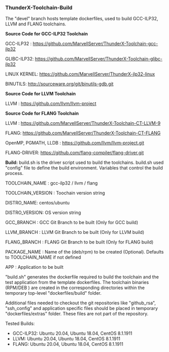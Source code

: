 ### ThunderX-Toolchain-Build

The "devel" branch hosts template dockerfiles, used to build GCC-ILP32, LLVM and FLANG toolchains.


**Source Code for GCC-ILP32 Toolchain**

GCC-ILP32 : https://github.com/MarvellServer/ThunderX-Toolchain-gcc-ilp32

GLIBC-ILP32: https://github.com/MarvellServer/ThunderX-Toolchain-glibc-ilp32

LINUX KERNEL: https://github.com/MarvellServer/ThunderX-ilp32-linux

BINUTILS: http://sourceware.org/git/binutils-gdb.git

**Source Code for LLVM Toolchain**

LLVM : https://github.com/llvm/llvm-project

**Source Code for FLANG Toolchain**

LLVM : https://github.com/MarvellServer/ThunderX-Toolchain-CT-LLVM-9

FLANG: https://github.com/MarvellServer/ThunderX-Toolchain-CT-FLANG

OpenMP, PGMATH, LLDB : https://github.com/llvm/llvm-project.git

FLANG-DRIVER: https://github.com/flang-compiler/flang-driver.git

**Build:**
build.sh is the driver script used to build the toolchains. build.sh used "config" file to define the build environment. Variables that control the build process.

TOOLCHAIN_NAME : gcc-ilp32 / llvm / flang

TOOLCHAIN_VERSION : Toochain version string

DISTRO_NAME: centos/ubuntu

DISTRO_VERSION: OS version string

GCC_BRANCH : GCC Git Branch to be built (Only for GCC build)

LLVM_BRANCH : LLVM Git Branch to be built (Only for LLVM build)

FLANG_BRANCH : FLANG Git Branch to be built (Only for FLANG build)

PACKAGE_NAME : Name of the (deb/rpm) to be created (Optional). Defaults to TOOLCHAIN_NAME if not defined

APP : Application to be built

"build.sh" generates the dockerfile required to build the toolchain  and the test application from the template dockerfiles. The toolchain binaries (RPM/DEB ) are created in the corresponding directories within the temporary top-level "dockerfiles/build" folder.

Additional files needed to checkout the git repositories like "github_rsa", "ssh_config" and application specific files should be placed in temporary "dockerfiles/extras" folder. These files are not part of the repository.

Tested Builds:

 - GCC-ILP32: Ubuntu 20.04, Ubuntu 18.04, CentOS 8.1.1911
 - LLVM: Ubuntu 20.04, Ubuntu 18.04, CentOS 8.1.1911
 - FLANG: Ubuntu 20.04, Ubuntu 18.04, CentOS 8.1.1911
